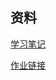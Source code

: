 ## 资料

[学习笔记](https://kyonhuang.top/Andrew-Ng-Deep-Learning-notes/#/)

[作业链接](https://www.heywhale.com/home/column/5e8181ce246a590036b875f9)
